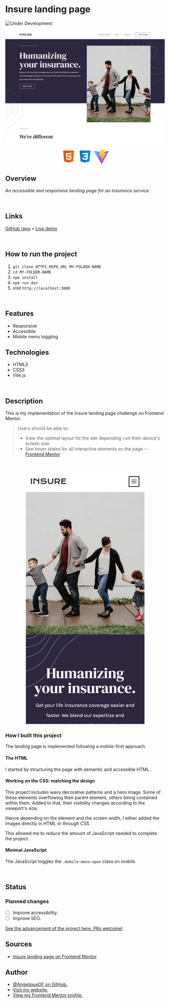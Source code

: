 # Insure landing page

![Under Development](https://img.shields.io/badge/under-development-orange.svg)

![Screenshot of the the Insure landing page on desktop.](./src/images/insure-landing-page-desktop-screenshot.png)

<div align="center">
  <img src="./src/images/logo-html5.svg" width="48px" />
  <img src="./src/images/logo-css3.svg" width="48px" />
  <img src="./src/images/logo-vitejs.svg" width="48px" />
</div>

## Overview

_An accessible and responsive landing page for an insurance service._

<br />

## Links

<p>
<a href="https://github.com/AngeliqueDF/insure-landing-page">GitHub repo</a> • <a href="https://cool-jelly-63ab4d.netlify.app/">Live demo</a>
</p>

<br />

## How to run the project

1. `git clone HTTPS_REPO_URL MY-FOLDER-NAME`
2. `cd MY-FOLDER-NAME`
3. `npm install`
4. `npm run dev`
5. visit `http://localhost:3000`

<br />

## Features

- Responsive
- Accessible
- Mobile menu toggling

## Technologies

- HTML5
- CSS3
- Vite.js

<br />

## Description

This is my implementation of the Insure landing page challenge on Frontend Mentor.

> Users should be able to:
>
> - View the optimal layout for the site depending >on their device's screen size
> - See hover states for all interactive elements on the page
>   -- [Frontend Mentor](https://www.frontendmentor.io/challenges/insure-landing-page-uTU68JV8)

<br />

<p align="center">
<img width="375" width="667" src="./images/../src/images/insure-landing-page-mobile-screenshot.png" alt="Screenshot of the the Insure landing page on mobile." />
</p>

### How I built this project

The landing page is implemented following a mobile-first approach.

#### The HTML

I started by structuring the page with semantic and accessible HTML.

#### Working on the CSS: matching the design

This project includes wavy decorative patterns and a hero image. Some of these elements overflowing their parent element, others being contained within them. Added to that, their visibility changes according to the viewport's size.

Hence depending on the element and the screen width, I either added the images directly in HTML or through CSS.

This allowed me to reduce the amount of JavaScript needed to complete the project.

#### Minimal JavaScript

The JavaScript toggles the `.mobile-menu-open` class on mobile.

<!-- ### Recommended technologies and tools -->

<br />

## Status

### Planned changes

- [ ] Improve accessibility.
- [ ] Improve SEO.

[See the advancement of the project here. PRs welcome!]()

## Sources

- [Insure landing page on Frontend Mentor](https://www.frontendmentor.io/challenges/insure-landing-page-uTU68JV8)

## Author

- [@AngeliqueDF on GitHub.](https://github.com/AngeliqueDF)
- [Visit my website.](https://adf.dev)
- [View my Frontend Mentor profile.](https://www.frontendmentor.io/profile/AngeliqueDF)
